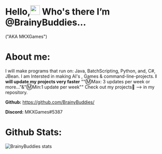 # Hello,<img src="https://raw.githubusercontent.com/MartinHeinz/MartinHeinz/master/wave.gif" width="30px"> Who's there I’m @BrainyBuddies... 
("AKA MKXGames")

# **About me:** 

I will make programs that run on: Java, BatchScripting, Python, and, C#, JBean.
I am Intersted in making AI's , Games & command-line-projects.
**I will update my projects very faster** ""Ⓜ️Max: 3 updates per week or more..."&"Ⓜ️Min:1 update per week""
Check out my projects📢 --> in my repository.

**Github:** https://github.com/BrainyBuddies/

**Discord:** MKXGames#5387
# **Github Stats**:

![BrainyBuddies stats](https://github-readme-stats.vercel.app/api?username=brainybuddies&hide=contribs,prs)


